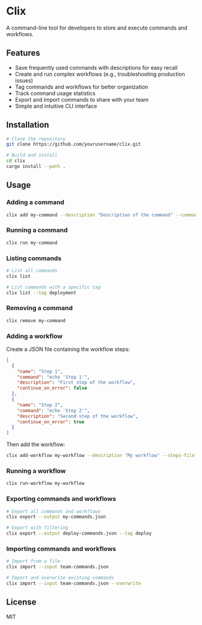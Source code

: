 # Clix

A command-line tool for developers to store and execute commands and workflows.

## Features

- Save frequently used commands with descriptions for easy recall
- Create and run complex workflows (e.g., troubleshooting production issues)
- Tag commands and workflows for better organization
- Track command usage statistics
- Export and import commands to share with your team
- Simple and intuitive CLI interface

## Installation

```bash
# Clone the repository
git clone https://github.com/yourusername/clix.git

# Build and install
cd clix
cargo install --path .
```

## Usage

### Adding a command

```bash
clix add my-command --description "Description of the command" --command "echo Hello, World!"
```

### Running a command

```bash
clix run my-command
```

### Listing commands

```bash
# List all commands
clix list

# List commands with a specific tag
clix list --tag deployment
```

### Removing a command

```bash
clix remove my-command
```

### Adding a workflow

Create a JSON file containing the workflow steps:

```json
[
  {
    "name": "Step 1",
    "command": "echo 'Step 1'",
    "description": "First step of the workflow",
    "continue_on_error": false
  },
  {
    "name": "Step 2",
    "command": "echo 'Step 2'",
    "description": "Second step of the workflow",
    "continue_on_error": true
  }
]
```

Then add the workflow:

```bash
clix add-workflow my-workflow --description "My workflow" --steps-file workflow.json
```

### Running a workflow

```bash
clix run-workflow my-workflow
```

### Exporting commands and workflows

```bash
# Export all commands and workflows
clix export --output my-commands.json

# Export with filtering
clix export --output deploy-commands.json --tag deploy
```

### Importing commands and workflows

```bash
# Import from a file
clix import --input team-commands.json

# Import and overwrite existing commands
clix import --input team-commands.json --overwrite
```

## License

MIT